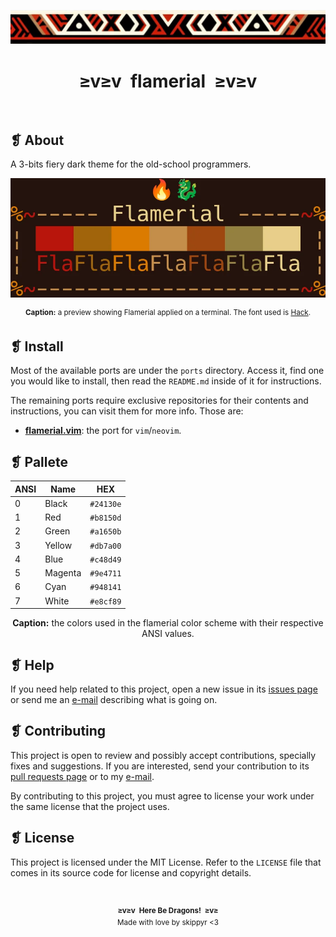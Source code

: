 <p align="center">
    <img alt="" src="assets/ornament.webp" />
</p>
<h1 align="center">≥v≥v&ensp;flamerial&ensp;≥v≥v</h1>
<p align="center">
    <img alt="" src="https://img.shields.io/github/license/skippyr/flamerial?style=plastic&label=%E2%89%A5%20license&labelColor=%2324130e&color=%23b8150d" />
    &nbsp;
    <img alt="" src="https://img.shields.io/github/v/tag/skippyr/flamerial?style=plastic&label=%E2%89%A5%20tag&labelColor=%2324130e&color=%23b8150d" />
    &nbsp;
    <img alt="" src="https://img.shields.io/github/commit-activity/t/skippyr/flamerial?style=plastic&label=%E2%89%A5%20commits&labelColor=%2324130e&color=%23b8150d" />
    &nbsp;
    <img alt="" src="https://img.shields.io/github/stars/skippyr/flamerial?style=plastic&label=%E2%89%A5%20stars&labelColor=%2324130e&color=%23b8150d" />
</p>

## ❡ About

A 3-bits fiery dark theme for the old-school programmers.

<p align="center">
    <img alt="" src="assets/preview.webp" width="700" />
    <p align="center"><sup><strong>Caption:</strong> a preview showing Flamerial applied on a terminal. The font used is <a href="https://github.com/source-foundry/Hack">Hack</a>.</sup></p>
</p>

## ❡ Install

Most of the available ports are under the `ports` directory. Access it, find one you would like to install, then read the `README.md` inside of it for instructions.

The remaining ports require exclusive repositories for their contents and instructions, you can visit them for more info. Those are:

- **[flamerial.vim](https://github.com/skippyr/flamerial.vim)**: the port for `vim`/`neovim`.

## ❡ Pallete

<table align="center">
    <thead>
        <tr>
            <th>ANSI</th>
            <th>Name</th>
            <th>HEX</th>
        </tr>
    </thead>
    <tbody>
        <tr>
            <td>0</td>
            <td>Black</td>
            <td><code>#24130e</code></td>
        </tr>
        <tr>
            <td>1</td>
            <td>Red</td>
            <td><code>#b8150d</code></td>
        </tr>
        <tr>
            <td>2</td>
            <td>Green</td>
            <td><code>#a1650b</code></td>
        </tr>
        <tr>
            <td>3</td>
            <td>Yellow</td>
            <td><code>#db7a00</code></td>
        </tr>
        <tr>
            <td>4</td>
            <td>Blue</td>
            <td><code>#c48d49</code></td>
        </tr>
        <tr>
            <td>5</td>
            <td>Magenta</td>
            <td><code>#9e4711</code></td>
        </tr>
        <tr>
            <td>6</td>
            <td>Cyan</td>
            <td><code>#948141</code></td>
        </tr>
        <tr>
            <td>7</td>
            <td>White</td>
            <td><code>#e8cf89</code></td>
        </tr>
    </tbody>
</table>
<p align="center"><strong>Caption:</strong> the colors used in the flamerial color scheme with their respective ANSI values.</p>

## ❡ Help

If you need help related to this project, open a new issue in its [issues page](https://github.com/skippyr/flamerial/issues) or send me an [e-mail](mailto:skippyr.developer@gmail.com) describing what is going on.

## ❡ Contributing

This project is open to review and possibly accept contributions, specially fixes and suggestions. If you are interested, send your contribution to its [pull requests page](https://github.com/skippyr/flamerial/pulls) or to my [e-mail](mailto:skippyr.developer@gmail.com).

By contributing to this project, you must agree to license your work under the same license that the project uses.

## ❡ License

This project is licensed under the MIT License. Refer to the `LICENSE` file that comes in its source code for license and copyright details.

&ensp;
<p align="center"><sup><strong>≥v≥v&ensp;Here Be Dragons!&ensp;≥v≥</strong><br />Made with love by skippyr <3</sup></p>
